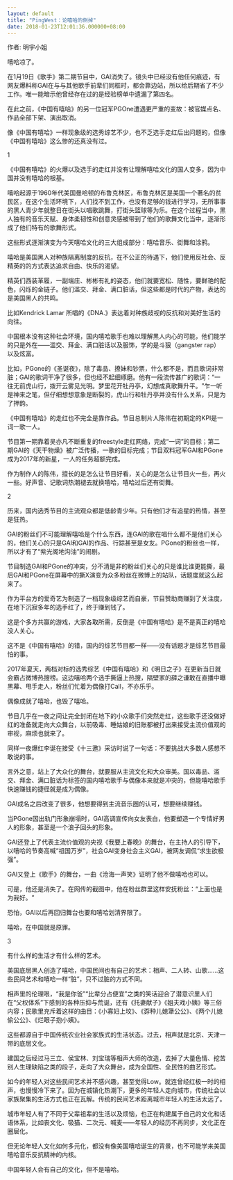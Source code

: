```yaml
---
layout: default
title: "PingWest：论嘻哈的倒掉"
date: 2018-01-23T12:01:36.000000+08:00
---
```


作者: 明宇小姐

嘻哈凉了。

在1月19日《歌手》第二期节目中，GAI消失了。镜头中已经没有他任何痕迹，有网友爆料称GAI在与与其他歌手前辈们同框时，都会靠边站，所以给后期省了不少工作。唯一能暗示他曾经存在过的是经验榜单中遗漏了第四名。

在此之前，《中国有嘻哈》的另一位冠军PGOne遭遇更严重的变故：被官媒点名、作品全部下架、演出取消。

像《中国有嘻哈》一样现象级的选秀综艺不少，也不乏选手走红后出问题的，但像《中国有嘻哈》这么惨的还真没有过。

1

《中国有嘻哈》的火爆以及选手的走红并没有让理解嘻哈文化的国人变多，因为中国并没有嘻哈的根基。

嘻哈起源于1960年代美国曼哈顿的布鲁克林区，布鲁克林区是美国一个著名的贫民区，在这个生活环境下，人们找不到工作，也没有足够的钱进行学习，无所事事的黑人青少年就整日在街头以唱歌跳舞，打街头篮球等为乐。在这个过程当中，黑人独有的音乐天赋、身体柔韧性和创意灵感被带到了他们的歌舞文化当中，逐渐形成了他们特有的歌舞形式。

这些形式逐渐演变为今天嘻哈文化的三大组成部分：嘻哈音乐、街舞和涂鸦。

嘻哈是美国黑人对种族隔离制度的反抗，在不公正的待遇下，他们使用反社会、反精英的的方式表达追求自由、快乐的渴望。

精英们西装革履，一副端庄、彬彬有礼的姿态，他们就要宽松、随性，要鲜艳的配色，闪烁的金链子。他们滥交、拜金、满口脏话，但这些都是时代的产物，表达的是美国黑人的共鸣。

比如Kendrick Lamar 所唱的《DNA.》表达着对种族歧视的反抗和对美好生活的向往。

中国根本没有这种社会环境，国内嘻哈歌手也难以理解黑人内心的可能，他们能学的只是外在——滥交、拜金、满口脏话以及服饰，学的是斗狠（gangster rap）以及炫富。

比如，PGone的《圣诞夜》，除了毒品、撩妹和钞票，什么都不是，而且歌词非常脏；GAI的歌词干净了很多，但也经不起细琢磨。他有一段流传甚广的歌词：‌‌“一往无前虎山行，拨开云雾见光明。梦里花开牡丹亭，幻想成真歌舞升平。‌‌”乍一听是神来之笔，但仔细想想意象是断裂的，虎山行和牡丹亭并没有什么关系，只是为了押韵。

《中国有嘻哈》的走红也不完全是靠作品。节目总制片人陈伟在初期定的KPI是一词一歌一人。

节目第一期靠着吴亦凡不断重复的freestyle走红网络，完成‌‌“一词‌‌”的目标；第二期GAI的《天干物燥》被广泛传播，一歌的目标完成；节目双料冠军GAI和PGone成为2017年的新星，一人的任务超额完成。

作为制作人的陈伟，擅长的是怎么让节目好看，关心的是怎么让节目火一些，再火一些。好声音、记歌词热潮褪去就换嘻哈，嘻哈过后还有街舞。

2

历来，国内选秀节目的主流观众都是低龄青少年。只有他们才有追星的热情，甚至是狂热。

GAI的粉丝们不可能理解嘻哈是个什么东西，连GAI的歌在唱什么都不是他们关心的，他们关心的只是GAI和GAI的作品、行踪甚至是女友。PGone的粉丝也一样，所以才有了‌‌“紫光阁地沟油‌‌”的闹剧。

节目制造GAI和PGone的冲突，分不清是非的粉丝们关心的只是谁比谁更能撕，最后GAI和PGone在屏幕中的撕X演变为众多粉丝在微博上的站队，话题度就这么起来了。

作为平台方的爱奇艺为制造了一档现象级综艺而自豪，节目赞助商赚到了关注度，在地下沉寂多年的选手红了，终于赚到钱了。

这是个多方共赢的游戏，大家各取所需，反倒是《中国有嘻哈》是不是真正的嘻哈没人关心。

这不是《中国有嘻哈》的错，国内的综艺节目都一样——没有话题才是综艺节目最怕的事。

2017年夏天，两档对标的选秀综艺《中国有嘻哈》和《明日之子》在更新当日就会霸占微博热搜榜。这边嘻哈两个选手撕逼上热搜，隔壁家的薛之谦敢在直播中曝黑幕、甩手走人，粉丝们忙着为偶像打Call，不亦乐乎。

偶像成就了嘻哈，也毁了嘻哈。

节目几乎在一夜之间让完全封闭在地下的小众歌手们突然走红，这些歌手还没做好红的准备就走向大众舞台，以前吸毒、睡姑娘的旧账都被打出来接受主流价值观的审视，麻烦也就来了。

同样一夜爆红李诞在接受《十三邀》采访时说了一句话：不要挑战大多数人感想不敢说的事。

言外之意，站上了大众化的舞台，就要服从主流文化和大众审美。国以毒品、滥交、拜金、满口脏话为标签的国内嘻哈歌手与偶像本来就是冲突的，但能嘻哈歌手快速赚钱的捷径就是成为偶像。

GAI成名之后改变了很多，他想要得到主流音乐圈的认可，想要继续赚钱。

当PGone因出轨门形象崩塌时，GAI高调宣传向女友表白，他要塑造一个专情好男人的形象，甚至是一个浪子回头的形象。

GAI还登上了代表主流价值观的央视《我要上春晚》的舞台，在主持人的引导下，以嘻哈的节奏高喊‌‌“祖国万岁‌‌”，社会GAI变身社会主义GAI，被网友调侃‌‌“求生欲极强‌‌”。

GAI又登上《歌手》的舞台，一曲《沧海一声笑》证明了他不做嘻哈也可以。

可是，他还是消失了。在网传的截图中，他在粉丝群里这样安抚粉丝：‌‌“上面也是为我好。‌‌”

恐怕，GAI以后再回归舞台也要和嘻哈划清界限了。

嘻哈，在中国就是原罪。

3

有什么样的生活才有什么样的艺术。

美国底层黑人创造了嘻哈，中国民间也有自己的艺术：相声、二人转、山歌……这些民间艺术和嘻哈一样‌‌“脏‌‌”，只不过脏的方式不同。

相声里的伦理哏，‌‌“我是你爸‌‌”‌‌“比辈分占便宜‌‌”之类的笑话迎合了潜意识里人们在‌‌“父权体系‌‌”下感到的各种压抑与荒诞，还有《托妻献子》《姐夫戏小姨》等三俗内容；民歌里充斥着这样的曲目：《小寡妇上坟》、《孬种儿媳犟公公》、《两个儿媳偷公公》、《烂眼子抱小姨》。

这些都源自于中国传统农业社会家族式的生活状态。过去，相声就是北京、天津一带的底层文化。

建国之后经过马三立、侯宝林、刘宝瑞等相声大师的改造，去掉了大量色情、挖苦别人生理缺陷之类的段子，走向了大众舞台，成为全国性、全民性的曲艺形式。

如今的年轻人对这些民间艺术并不感兴趣，甚至觉得Low。就连曾经红极一时的相声，也慢慢冷下来了。因为在城镇化热潮下，更多的年轻人走向城市，传统社会以家族聚集的生活方式也正在瓦解。传统的民间艺术距离城市年轻人的生活太远了。

城市年轻人有了不同于父辈祖辈的生活以及烦恼，也正在构建属于自己的文化和话语体系，比如丧文化、吸猫、二次元、喊麦——年轻人的经历不再同步，文化正在圈层化。

但无论年轻人文化如何多元化，都没有像美国嘻哈诞生的背景，也不可能学来美国嘻哈音乐反抗精神的内核。

中国年轻人会有自己的文化，但不是嘻哈。

